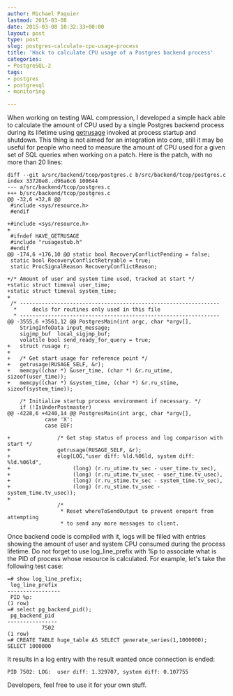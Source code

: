 ```yaml
---
author: Michael Paquier
lastmod: 2015-03-08
date: 2015-03-08 10:32:33+00:00
layout: post
type: post
slug: postgres-calculate-cpu-usage-process
title: 'Hack to calculate CPU usage of a Postgres backend process'
categories:
- PostgreSQL-2
tags:
- postgres
- postgresql
- monitoring

---
```


When working on testing WAL compression, I developed a simple hack able to
calculate the amount of CPU used by a single Postgres backend process during
its lifetime using [getrusage](https://linux.die.net/man/2/getrusage) invoked
at process startup and shutdown. This thing is not aimed for an integration
into core, still it may be useful for people who need to measure the amount
of CPU used for a given set of SQL queries when working on a patch. Here is
the patch, with no more than 20 lines:

    diff --git a/src/backend/tcop/postgres.c b/src/backend/tcop/postgres.c
    index 33720e8..d96a6c6 100644
    --- a/src/backend/tcop/postgres.c
    +++ b/src/backend/tcop/postgres.c
    @@ -32,6 +32,8 @@
     #include <sys/resource.h>
     #endif
     
    +#include <sys/resource.h>
    +
     #ifndef HAVE_GETRUSAGE
     #include "rusagestub.h"
     #endif
    @@ -174,6 +176,10 @@ static bool RecoveryConflictPending = false;
     static bool RecoveryConflictRetryable = true;
     static ProcSignalReason RecoveryConflictReason;
 
    +/* Amount of user and system time used, tracked at start */
    +static struct timeval user_time;
    +static struct timeval system_time;
    +
     /* ----------------------------------------------------------------
      *		decls for routines only used in this file
      * ----------------------------------------------------------------
    @@ -3555,6 +3561,12 @@ PostgresMain(int argc, char *argv[],
     	StringInfoData input_message;
     	sigjmp_buf	local_sigjmp_buf;
     	volatile bool send_ready_for_query = true;
    +	struct rusage r;
    +
    +	/* Get start usage for reference point */
    +	getrusage(RUSAGE_SELF, &r);
    +	memcpy((char *) &user_time, (char *) &r.ru_utime, sizeof(user_time));
    +	memcpy((char *) &system_time, (char *) &r.ru_stime, sizeof(system_time));
 
     	/* Initialize startup process environment if necessary. */
     	if (!IsUnderPostmaster)
    @@ -4228,6 +4240,14 @@ PostgresMain(int argc, char *argv[],
     			case 'X':
     			case EOF:
 
    +				/* Get stop status of process and log comparison with start */
    +				getrusage(RUSAGE_SELF, &r);
    +				elog(LOG,"user diff: %ld.%06ld, system diff: %ld.%06ld",
    +					 (long) (r.ru_utime.tv_sec - user_time.tv_sec),
    +					 (long) (r.ru_utime.tv_usec - user_time.tv_usec),
    +					 (long) (r.ru_stime.tv_sec - system_time.tv_sec),
    +					 (long) (r.ru_stime.tv_usec - system_time.tv_usec));
    +
     				/*
     				 * Reset whereToSendOutput to prevent ereport from attempting
     				 * to send any more messages to client.

Once backend code is compiled with it, logs will be filled with entries
showing the amount of user and system CPU consumed during the process
lifetime. Do not forget to use log\_line\_prefix with %p to associate
what is the PID of process whose resource is calculated. For example,
let's take the following test case:

    =# show log_line_prefix;
     log_line_prefix
    -----------------
     PID %p:
    (1 row)
    =# select pg_backend_pid();
     pg_backend_pid
    ----------------
               7502
    (1 row)
    =# CREATE TABLE huge_table AS SELECT generate_series(1,1000000);
    SELECT 1000000

It results in a log entry with the result wanted once connection is ended:

    PID 7502: LOG:  user diff: 1.329707, system diff: 0.107755

Developers, feel free to use it for your own stuff.
